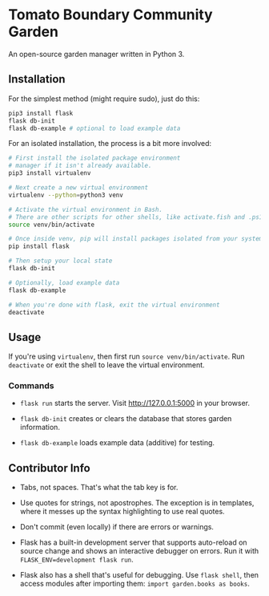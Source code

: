 # Tomato Boundary Community Garden

An open-source garden manager written in Python 3.

## Installation

For the simplest method (might require sudo), just do this:

```bash
pip3 install flask
flask db-init
flask db-example # optional to load example data
```

For an isolated installation, the process is a bit more involved:

```bash
# First install the isolated package environment
# manager if it isn't already available.
pip3 install virtualenv

# Next create a new virtual environment
virtualenv --python=python3 venv

# Activate the virtual environment in Bash.
# There are other scripts for other shells, like activate.fish and .ps1
source venv/bin/activate

# Once inside venv, pip will install packages isolated from your system
pip install flask

# Then setup your local state
flask db-init

# Optionally, load example data
flask db-example

# When you're done with flask, exit the virtual environment
deactivate
```

## Usage

If you're using `virtualenv`, then first run `source venv/bin/activate`. Run `deactivate` or exit the shell to leave the virtual environment.

### Commands

* `flask run` starts the server. Visit http://127.0.0.1:5000 in your browser.

* `flask db-init` creates or clears the database that stores garden information.

* `flask db-example` loads example data (additive) for testing.

## Contributor Info

* Tabs, not spaces. That's what the tab key is for.

* Use quotes for strings, not apostrophes. The exception is in templates, where it messes up the syntax highlighting to use real quotes.

* Don't commit (even locally) if there are errors or warnings.

* Flask has a built-in development server that supports auto-reload on source change and shows an interactive debugger on errors. Run it with `FLASK_ENV=development flask run`.

* Flask also has a shell that's useful for debugging. Use `flask shell`, then access modules after importing them: `import garden.books as books`.
